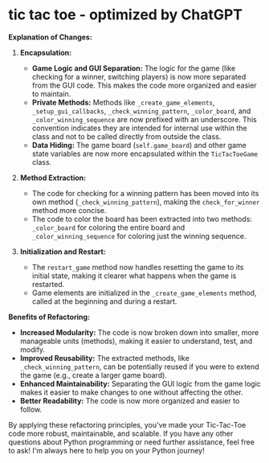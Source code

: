 ﻿# tic tac toe - optimized by ChatGPT



**Explanation of Changes:**

1. **Encapsulation:**
   - **Game Logic and GUI Separation:**  The logic for the game (like checking for a winner, switching players) is now more separated from the GUI code. This makes the code more organized and easier to maintain.
   - **Private Methods:** Methods like `_create_game_elements`, `_setup_gui_callbacks`, `_check_winning_pattern`, `_color_board`, and `_color_winning_sequence` are now prefixed with an underscore.  This convention indicates they are intended for internal use within the class and not to be called directly from outside the class. 
   - **Data Hiding:** The game board (`self.game_board`) and other game state variables are now more encapsulated within the `TicTacToeGame` class.

2. **Method Extraction:**
   - The code for checking for a winning pattern has been moved into its own method (`_check_winning_pattern`), making the `check_for_winner` method more concise.
   - The code to color the board has been extracted into two methods: `_color_board` for coloring the entire board and `_color_winning_sequence` for coloring just the winning sequence.

3. **Initialization and Restart:**
   - The `restart_game` method now handles resetting the game to its initial state, making it clearer what happens when the game is restarted.
   - Game elements are initialized in the `_create_game_elements` method, called at the beginning and during a restart.

**Benefits of Refactoring:**

- **Increased Modularity:** The code is now broken down into smaller, more manageable units (methods), making it easier to understand, test, and modify.
- **Improved Reusability:** The extracted methods, like `_check_winning_pattern`, can be potentially reused if you were to extend the game (e.g., create a larger game board).
- **Enhanced Maintainability:**  Separating the GUI logic from the game logic makes it easier to make changes to one without affecting the other.
- **Better Readability:** The code is now more organized and easier to follow.

By applying these refactoring principles, you've made your Tic-Tac-Toe code more robust, maintainable, and scalable. If you have any other questions about Python programming or need further assistance, feel free to ask! I'm always here to help you on your Python journey!